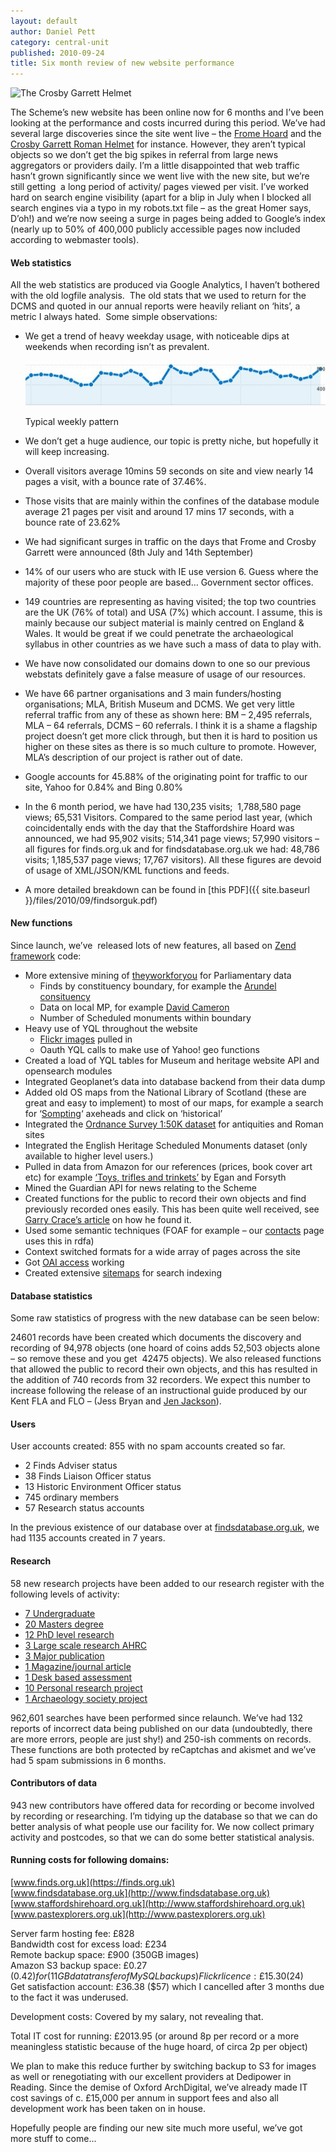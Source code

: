 ```yaml
---
layout: default
author: Daniel Pett
category: central-unit
published: 2010-09-24
title: Six month review of new website performance
---
```


![The Crosby Garrett Helmet](https://finds.org.uk/documents/image/19269498b.jpg "The Crosby Garrett Helmet")

The Scheme’s new website has been online now for 6 months and I’ve been looking at the performance and costs incurred during this period. We’ve had several large discoveries since the site went live – the [Frome Hoard](https://finds.org.uk/database/artefacts/record/id/387181 "Frome Hoard record") and the [Crosby Garrett Roman Helmet](https://finds.org.uk/database/artefacts/record/id/404767 "The Roman helmet record") for instance. However, they aren’t typical objects so we don’t get the big spikes in referral from large news aggregators or providers daily. I’m a little disappointed that web traffic hasn’t grown significantly since we went live with the new site, but we’re still getting  a long period of activity/ pages viewed per visit. I’ve worked hard on search engine visibility (apart for a blip in July when I blocked all search engines via a typo in my robots.txt file – as the great Homer says, D’oh!) and we’re now seeing a surge in pages being added to Google’s index (nearly up to 50% of 400,000 publicly accessible pages now included according to webmaster tools).

#### Web statistics

All the web statistics are produced via Google Analytics, I haven’t bothered with the old logfile analysis.  The old stats that we used to return for the DCMS and quoted in our annual reports were heavily reliant on ‘hits’, a metric I always hated.  Some simple observations:

*   We get a trend of heavy weekday usage, with noticeable dips at weekends when recording isn’t as prevalent.

    ![Typical weekly pattern](/files/2010/09/pattern.jpg)

    Typical weekly pattern

*   We don’t get a huge audience, our topic is pretty niche, but hopefully it will keep increasing.
*   Overall visitors average 10mins 59 seconds on site and view nearly 14 pages a visit, with a bounce rate of 37.46%.
*   Those visits that are mainly within the confines of the database module average 21 pages per visit and around 17 mins 17 seconds, with a bounce rate of 23.62%
*   We had significant surges in traffic on the days that Frome and Crosby Garrett were announced (8th July and 14th September)
*   14% of our users who are stuck with IE use version 6. Guess where the majority of these poor people are based… Government sector offices.
*   149 countries are representing as having visited; the top two countries are the UK (76% of total) and USA (7%) which account. I assume, this is mainly because our subject material is mainly centred on England & Wales. It would be great if we could penetrate the archaeological syllabus in other countries as we have such a mass of data to play with.
*   We have now consolidated our domains down to one so our previous webstats definitely gave a false measure of usage of our resources.
*   We have 66 partner organisations and 3 main funders/hosting organisations; MLA, British Museum and DCMS. We get very little referral traffic from any of these as shown here: BM – 2,495 referrals, MLA – 64 referrals, DCMS – 60 referrals. I think it is a shame a flagship project doesn’t get more click through, but then it is hard to position us higher on these sites as there is so much culture to promote. However, MLA’s description of our project is rather out of date.
*   Google accounts for 45.88% of the originating point for traffic to our site, Yahoo for 0.84% and Bing 0.80%
*   In the 6 month period, we have had 130,235 visits;  1,788,580 page views; 65,531 Visitors. Compared to the same period last year, (which coincidentally ends with the day that the Staffordshire Hoard was announced, we had 95,902 visits; 514,341 page views; 57,990 visitors – all figures for finds.org.uk and for findsdatabase.org.uk we had: 48,786 visits; 1,185,537 page views; 17,767 visitors). All these figures are devoid of usage of XML/JSON/KML functions and feeds.
*   A more detailed breakdown can be found in [this PDF]({{ site.baseurl }}/files/2010/09/findsorguk.pdf)

#### New functions

Since launch, we’ve  released lots of new features, all based on [Zend framework](http://framework.zend.com) code:

*   More extensive mining of [theyworkforyou](http://www.theyworkforyou.com) for Parliamentary data
    *   Finds by constituency boundary, for example the [Arundel consituency](https://finds.org.uk/news/theyworkforyou/finds/constituency/Arundel+and+South+Downs)
    *   Data on local MP, for example [David Cameron](https://finds.org.uk/news/theyworkforyou/mp/id/10777 "David Cameron's details")
    *   Number of Scheduled monuments within boundary
*   Heavy use of YQL throughout the website
    *   [Flickr images](https://finds.org.ukflickr) pulled in
    *   Oauth YQL calls to make use of Yahoo! geo functions
*   Created a load of YQL tables for Museum and heritage website API and opensearch modules
*   Integrated Geoplanet’s data into database backend from their data dump
*   Added old OS maps from the National Library of Scotland (these are great and easy to implement) to most of our maps, for example a search for ‘[Sompting](https://finds.org.uk/database/search/map/description/sompting "Sompting finds mapped")‘ axeheads and click on ‘historical’
*   Integrated the [Ordnance Survey 1:50K dataset](/2010/05/24/os150k/) for antiquities and Roman sites
*   Integrated the English Heritage Scheduled Monuments dataset (only available to higher level users.)
*   Pulled in data from Amazon for our references (prices, book cover art etc) for example [‘Toys, trifles and trinkets’](https://finds.org.uk/database/publications/publication/id/1390 "View a reference with Amazon data pulled in") by Egan and Forsyth
*   Mined the Guardian API for news relating to the Scheme
*   Created functions for the public to record their own objects and find previously recorded ones easily. This has been quite well received, see [Garry Crace’s article](/2010/09/20/my-experience-of-self-recording-on-the-database/) on how he found it.
*   Used some semantic techniques (FOAF for example – our [contacts](https://finds.org.ukcontacts/) page uses this in rdfa)
*   Context switched formats for a wide array of pages across the site
*   Got [OAI access](https://finds.org.uk/database/oai "Get access to our oai interface") working
*   Created extensive [sitemaps](https://finds.org.ukinfo/sitemap "Our sitemap index file") for search indexing

#### Database statistics

Some raw statistics of progress with the new database can be seen below:

24601 records have been created which documents the discovery and recording of 94,978 objects (one hoard of coins adds 52,503 objects alone – so remove these and you get  42475 objects). We also released functions that allowed the public to record their own objects, and this has resulted in the addition of 740 records from 32 recorders. We expect this number to increase following the release of an instructional guide produced by our Kent FLA and FLO – (Jess Bryan and [Jen Jackson](https://finds.org.uk/contacts/staff/profile/id/123 "Jen's profile")).

#### Users

User accounts created: 855 with no spam accounts created so far.

*   2 Finds Adviser status
*   38 Finds Liaison Officer status
*   13 Historic Environment Officer status
*   745 ordinary members
*   57 Research status accounts

In the previous existence of our database over at [findsdatabase.org.uk](http://www.findsdatabase.org.uk), we had 1135 accounts created in 7 years.

#### Research

58 new research projects have been added to our research register with the following levels of activity:

*   [7 Undergraduate](https://finds.org.uk/research/projects/level/1/Undergraduate)
*   [20 Masters degree](https://finds.org.uk/research/projects/level/2/Masters+degree)
*   [12 PhD level research](https://finds.org.uk/research/projects/level/3/PhD+level+research)
*   [3 Large scale research AHRC](https://finds.org.uk/research/projects/level/4/Large+scale+research+AHRC)
*   [3 Major publication](https://finds.org.uk/research/projects/level/5/Major+publication)
*   [1 Magazine/journal article](https://finds.org.uk/research/projects/level/6/Magazine+journal+article)
*   [1 Desk based assessment](https://finds.org.uk/research/projects/level/7/Desk+based+assessment)
*   [10 Personal research project](https://finds.org.uk/research/projects/level/9/Personal+research+project)
*   [1 Archaeology society project](https://finds.org.uk/research/projects/level/10/Archaeology+society+project)

962,601 searches have been performed since relaunch. We’ve had 132 reports of incorrect data being published on our data (undoubtedly, there are more errors, people are just shy!) and 250-ish comments on records. These functions are both protected by reCaptchas and akismet and we’ve had 5 spam submissions in 6 months.

#### Contributors of data

943 new contributors have offered data for recording or become involved by recording or researching. I’m tidying up the database so that we can do better analysis of what people use our facility for. We now collect primary activity and postcodes, so that we can do some better statistical analysis.

#### Running costs for following domains:

[www.finds.org.uk](https://finds.org.uk)  
[www.findsdatabase.org.uk](http://www.findsdatabase.org.uk)  
[www.staffordshirehoard.org.uk](http://www.staffordshirehoard.org.uk)  
[www.pastexplorers.org.uk](http://www.pastexplorers.org.uk)

Server farm hosting fee: £828  
Bandwidth cost for excess load: £234  
Remote backup space: £900 (350GB images)  
Amazon S3 backup space: £0.27 ($0.42) for (11GB data transfer of MySQL backups)  
Flickr licence: £15.30 ($24)  
Get satisfaction account: £36.38 ($57) which I cancelled after 3 months due to the fact it was underused.

Development costs: Covered by my salary, not revealing that.

Total IT cost for running: £2013.95 (or around 8p per record or a more meaningless statistic because of the huge hoard, of circa 2p per object)  

We plan to make this reduce further by switching backup to S3 for images as well or renegotiating with our excellent providers at Dedipower in Reading. Since the demise of Oxford ArchDigital, we’ve already made IT cost savings of c. £15,000 per annum in support fees and also all development work has been taken on in house.

Hopefully people are finding our new site much more useful, we’ve got more stuff to come...
